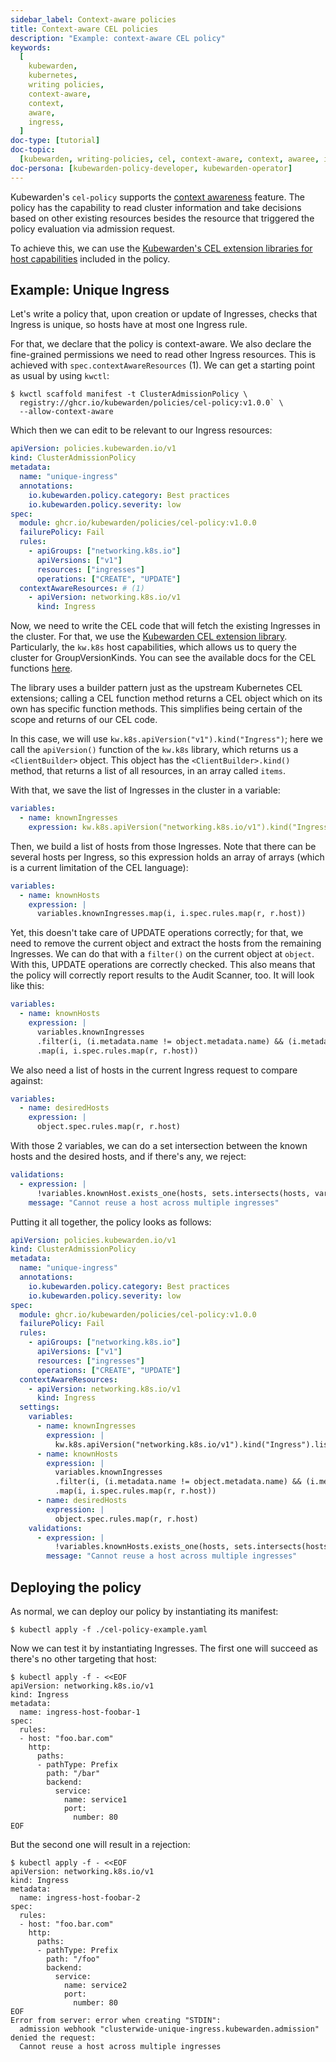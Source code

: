 ```yaml
---
sidebar_label: Context-aware policies
title: Context-aware CEL policies
description: "Example: context-aware CEL policy"
keywords:
  [
    kubewarden,
    kubernetes,
    writing policies,
    context-aware,
    context,
    aware,
    ingress,
  ]
doc-type: [tutorial]
doc-topic:
  [kubewarden, writing-policies, cel, context-aware, context, awaree, ingress]
doc-persona: [kubewarden-policy-developer, kubewarden-operator]
---
```


<head>
  <link rel="canonical" href="https://docs.kubewarden.io/tutorials/writing-policies/cel/context-aware-policies"/>
</head>

Kubewarden's `cel-policy` supports the [context
awareness](../../../reference/spec/context-aware-policies) feature. The
policy has the capability to read cluster information and take decisions based
on other existing resources besides the resource that triggered the policy
evaluation via admission request.

To achieve this, we can use the [Kubewarden's CEL extension
libraries for host capabilities](https://github.com/kubewarden/cel-policy?tab=readme-ov-file#host-capabilities)
included in the policy.

## Example: Unique Ingress

Let's write a policy that, upon creation or update of Ingresses, checks that
Ingress is unique, so hosts have at most one Ingress rule.

For that, we declare that the policy is context-aware. We also declare the fine-grained
permissions we need to read other Ingress resources. This is achieved with
`spec.contextAwareResources` (1). We can get a starting point as usual by using `kwctl`:

```console
$ kwctl scaffold manifest -t ClusterAdmissionPolicy \
  registry://ghcr.io/kubewarden/policies/cel-policy:v1.0.0` \
  --allow-context-aware
```

Which then we can edit to be relevant to our Ingress resources:

```yaml title="./cel-policy-ingress.yaml" {16}
apiVersion: policies.kubewarden.io/v1
kind: ClusterAdmissionPolicy
metadata:
  name: "unique-ingress"
  annotations:
    io.kubewarden.policy.category: Best practices
    io.kubewarden.policy.severity: low
spec:
  module: ghcr.io/kubewarden/policies/cel-policy:v1.0.0
  failurePolicy: Fail
  rules:
    - apiGroups: ["networking.k8s.io"]
      apiVersions: ["v1"]
      resources: ["ingresses"]
      operations: ["CREATE", "UPDATE"]
  contextAwareResources: # (1)
    - apiVersion: networking.k8s.io/v1
      kind: Ingress
```

Now, we need to write the CEL code that will fetch the existing Ingresses in
the cluster. For that, we use the [Kubewarden CEL extension
library](https://github.com/kubewarden/cel-policy?tab=readme-ov-file#host-capabilities).
Particularly, the `kw.k8s` host capabilities, which allows us to query the
cluster for GroupVersionKinds. You can see the available docs for the CEL
functions
[here](https://pkg.go.dev/github.com/kubewarden/cel-policy/internal/cel/library).

The library uses a builder pattern just as the upstream Kubernetes CEL
extensions; calling a CEL function method returns a CEL object which on its own
has specific function methods. This simplifies being certain of the scope and
returns of our CEL code.

In this case, we will use `kw.k8s.apiVersion("v1").kind("Ingress")`; here we
call the `apiVersion()` function of the `kw.k8s` library, which returns us a
`<ClientBuilder>` object. This object has the `<ClientBuilder>.kind()` method,
that returns a list of all resources, in an array called `items`.

With that, we save the list of Ingresses in the cluster in a variable:

```yaml
variables:
  - name: knownIngresses
    expression: kw.k8s.apiVersion("networking.k8s.io/v1").kind("Ingress").list().items
```

Then, we build a list of hosts from those Ingresses. Note that there can be
several hosts per Ingress, so this expression holds an array of arrays (which
is a current limitation of the CEL language):

```yaml
variables:
  - name: knownHosts
    expression: |
      variables.knownIngresses.map(i, i.spec.rules.map(r, r.host))
```

Yet, this doesn't take care of UPDATE operations correctly; for that, we need
to remove the current object and extract the hosts from the remaining Ingresses.
We can do that with a `filter()` on the current object at `object`.
With this, UPDATE operations are correctly checked. This also means that the
policy will correctly report results to the Audit Scanner, too. It will look
like this:

```yaml
variables:
  - name: knownHosts
    expression: |
      variables.knownIngresses
      .filter(i, (i.metadata.name != object.metadata.name) && (i.metadata.namespace != object.metadata.namespace))
      .map(i, i.spec.rules.map(r, r.host))
```

We also need a list of hosts in the current Ingress request to compare against:

```yaml
variables:
  - name: desiredHosts
    expression: |
      object.spec.rules.map(r, r.host)
```

With those 2 variables, we can do a set intersection between the known hosts and
the desired hosts, and if there's any, we reject:

```yaml
validations:
  - expression: |
      !variables.knownHost.exists_one(hosts, sets.intersects(hosts, variables.desiredHosts))
    message: "Cannot reuse a host across multiple ingresses"
```

Putting it all together, the policy looks as follows:

```yaml title="./cel-policy-ingress.yaml"
apiVersion: policies.kubewarden.io/v1
kind: ClusterAdmissionPolicy
metadata:
  name: "unique-ingress"
  annotations:
    io.kubewarden.policy.category: Best practices
    io.kubewarden.policy.severity: low
spec:
  module: ghcr.io/kubewarden/policies/cel-policy:v1.0.0
  failurePolicy: Fail
  rules:
    - apiGroups: ["networking.k8s.io"]
      apiVersions: ["v1"]
      resources: ["ingresses"]
      operations: ["CREATE", "UPDATE"]
  contextAwareResources:
    - apiVersion: networking.k8s.io/v1
      kind: Ingress
  settings:
    variables:
      - name: knownIngresses
        expression: |
          kw.k8s.apiVersion("networking.k8s.io/v1").kind("Ingress").list().items
      - name: knownHosts
        expression: |
          variables.knownIngresses
          .filter(i, (i.metadata.name != object.metadata.name) && (i.metadata.namespace != object.metadata.namespace))
          .map(i, i.spec.rules.map(r, r.host))
      - name: desiredHosts
        expression: |
          object.spec.rules.map(r, r.host)
    validations:
      - expression: |
          !variables.knownHosts.exists_one(hosts, sets.intersects(hosts, variables.desiredHosts))
        message: "Cannot reuse a host across multiple ingresses"
```

## Deploying the policy

As normal, we can deploy our policy by instantiating its manifest:

```console
$ kubectl apply -f ./cel-policy-example.yaml
```

Now we can test it by instantiating Ingresses. The first one will succeed as
there's no other targeting that host:

```console
$ kubectl apply -f - <<EOF
apiVersion: networking.k8s.io/v1
kind: Ingress
metadata:
  name: ingress-host-foobar-1
spec:
  rules:
  - host: "foo.bar.com"
    http:
      paths:
      - pathType: Prefix
        path: "/bar"
        backend:
          service:
            name: service1
            port:
              number: 80
EOF
```

But the second one will result in a rejection:

```console
$ kubectl apply -f - <<EOF
apiVersion: networking.k8s.io/v1
kind: Ingress
metadata:
  name: ingress-host-foobar-2
spec:
  rules:
  - host: "foo.bar.com"
    http:
      paths:
      - pathType: Prefix
        path: "/foo"
        backend:
          service:
            name: service2
            port:
              number: 80
EOF
Error from server: error when creating "STDIN":
  admission webhook "clusterwide-unique-ingress.kubewarden.admission" denied the request:
  Cannot reuse a host across multiple ingresses
```
